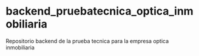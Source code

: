 # backend_pruebatecnica_optica_inmobiliaria
Repositorio backend de la prueba tecnica para la empresa optica inmobiliaria

